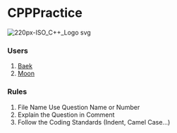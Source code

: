 # CPPPractice

![220px-ISO_C++_Logo svg](https://user-images.githubusercontent.com/91772497/146664639-8739fae3-47b2-4394-9805-a3c01c1058cb.png)

### Users
1. [Baek](https://github.com/BokJaeSang)
2. [Moon](https://github.com/kangryunm)

### Rules
1. File Name Use Question Name or Number
2. Explain the Question in Comment
3. Follow the Coding Standards (Indent, Camel Case...)
